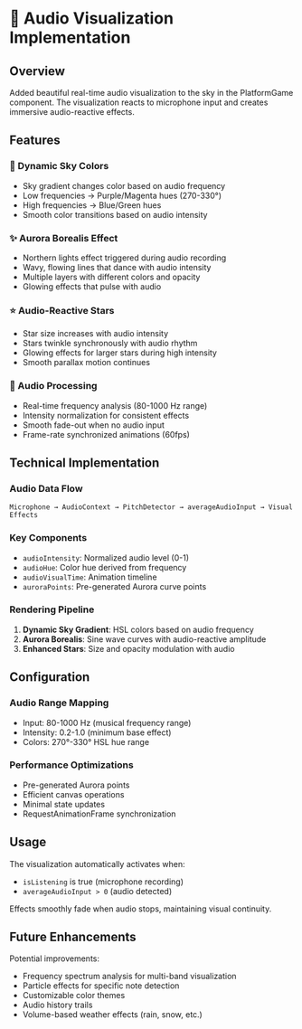 # 🌌 Audio Visualization Implementation

## Overview

Added beautiful real-time audio visualization to the sky in the PlatformGame component. The visualization reacts to microphone input and creates immersive audio-reactive effects.

## Features

### 🎨 Dynamic Sky Colors
- Sky gradient changes color based on audio frequency
- Low frequencies → Purple/Magenta hues (270-330°)
- High frequencies → Blue/Green hues 
- Smooth color transitions based on audio intensity

### ✨ Aurora Borealis Effect
- Northern lights effect triggered during audio recording
- Wavy, flowing lines that dance with audio intensity
- Multiple layers with different colors and opacity
- Glowing effects that pulse with audio

### ⭐ Audio-Reactive Stars
- Star size increases with audio intensity
- Stars twinkle synchronously with audio rhythm
- Glowing effects for larger stars during high intensity
- Smooth parallax motion continues

### 🎵 Audio Processing
- Real-time frequency analysis (80-1000 Hz range)
- Intensity normalization for consistent effects
- Smooth fade-out when no audio input
- Frame-rate synchronized animations (60fps)

## Technical Implementation

### Audio Data Flow
```
Microphone → AudioContext → PitchDetector → averageAudioInput → Visual Effects
```

### Key Components
- `audioIntensity`: Normalized audio level (0-1)
- `audioHue`: Color hue derived from frequency
- `audioVisualTime`: Animation timeline
- `auroraPoints`: Pre-generated Aurora curve points

### Rendering Pipeline
1. **Dynamic Sky Gradient**: HSL colors based on audio frequency
2. **Aurora Borealis**: Sine wave curves with audio-reactive amplitude
3. **Enhanced Stars**: Size and opacity modulation with audio

## Configuration

### Audio Range Mapping
- Input: 80-1000 Hz (musical frequency range)
- Intensity: 0.2-1.0 (minimum base effect)
- Colors: 270°-330° HSL hue range

### Performance Optimizations
- Pre-generated Aurora points
- Efficient canvas operations
- Minimal state updates
- RequestAnimationFrame synchronization

## Usage

The visualization automatically activates when:
- `isListening` is true (microphone recording)
- `averageAudioInput > 0` (audio detected)

Effects smoothly fade when audio stops, maintaining visual continuity.

## Future Enhancements

Potential improvements:
- Frequency spectrum analysis for multi-band visualization
- Particle effects for specific note detection
- Customizable color themes
- Audio history trails
- Volume-based weather effects (rain, snow, etc.)